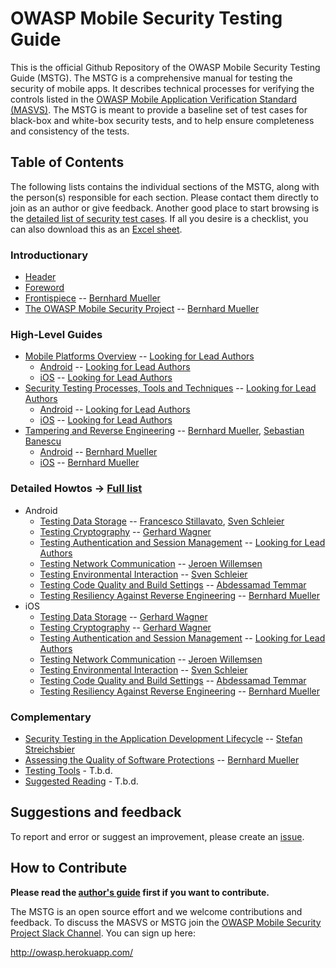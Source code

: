 # OWASP Mobile Security Testing Guide

This is the official Github Repository of the OWASP Mobile Security Testing Guide (MSTG). The MSTG is a comprehensive manual for testing the security of mobile apps. It describes technical processes for verifying the controls listed in the [OWASP Mobile Application Verification Standard (MASVS)](https://github.com/OWASP/owasp-masvs). The MSTG is meant to provide a baseline set of test cases for black-box and white-box security tests, and to help ensure completeness and consistency of the tests.

## Table of Contents

The following lists contains the individual sections of the MSTG, along with the person(s) responsible for each section. Please contact them directly to join as an author or give feedback. Another good place to start browsing is the [detailed list of security test cases](all_tests.md). If all you desire is a checklist, you can also download this as an [Excel sheet](Checklist/OWASP-MSTG-Mobile-AppSec-Tests.xlsx).

### Introductionary

- [Header](Document/0x00-Header.md)
- [Foreword](Document/0x01-Foreword.md)
- [Frontispiece](Document/0x02-Frontispiece.md) -- [Bernhard Mueller](https://github.com/b-mueller)
- [The OWASP Mobile Security Project](Document/0x03-The-OWASP-Mobile-Security-Project.md) -- [Bernhard Mueller](https://github.com/b-mueller)

### High-Level Guides

* [Mobile Platforms Overview](Document/0x04-Mobile-Platfoms-Overview.md)  --  [Looking for Lead Authors](https://github.com/OWASP/owasp-mstg/blob/master/authors_guide.md)
    * [Android](Document/0x04a-Android.md) -- [Looking for Lead Authors](https://github.com/OWASP/owasp-mstg/blob/master/authors_guide.md)
    * [iOS](Document/0x04b-iOS.md) -- [Looking for Lead Authors](https://github.com/OWASP/owasp-mstg/blob/master/authors_guide.md)
* [Security Testing Processes, Tools and Techniques](Document/0x05-Testing-Processes-and-Techniques.md) -- [Looking for Lead Authors](https://github.com/OWASP/owasp-mstg/blob/master/authors_guide.md)
   * [Android](Document/0x05a-Testing-Process-and-Techniques-Android.md) -- [Looking for Lead Authors](https://github.com/OWASP/owasp-mstg/blob/master/authors_guide.md)
   * [iOS](Document/0x05b-Testing-Process-and-Techniques-iOS.md) -- [Looking for Lead Authors](https://github.com/OWASP/owasp-mstg/blob/master/authors_guide.md)
* [Tampering and Reverse Engineering](Document/0x06-Reverse-Engineering-and-Tampering.md) -- [Bernhard Mueller](https://github.com/b-mueller), [Sebastian Banescu](https://github.com/banescusebi)
   * [Android](Document/0x06a-Reverse-Engineering-and-Tampering-Android.md) -- [Bernhard Mueller](https://github.com/b-mueller)
   * [iOS](Document/0x06b-Reverse-Engineering-and-Tampering-iOS.md) -- [Bernhard Mueller](https://github.com/b-mueller)

### Detailed Howtos -> [Full list](all_tests.md)

  * Android
    * [Testing Data Storage](Document/Testcases/0x01a_OMTG-DATAST_Android.md) -- [Francesco Stillavato](https://github.com/litsnarf), [Sven Schleier](https://github.com/sushi2k)
    * [Testing Cryptography](Document/Testcases/0x01b_OMTG-CRYPTO_Android.md) --  [Gerhard Wagner](https://github.com/thec00n)
    * [Testing Authentication and Session Management](Document/Testcases/0x01c_OMTG-AUTH_Android.md) -- [Looking for Lead Authors](https://github.com/OWASP/owasp-mstg/blob/master/authors_guide.md)
    * [Testing Network Communication](Document/Testcases/0x01d_OMTG-NET_Android.md) -- [Jeroen Willemsen](https://github.com/commjoen)
    * [Testing Environmental Interaction](Document/Testcases/0x01e_OMTG-ENV_Android.md) -- [Sven Schleier](https://github.com/sushi2k)
    * [Testing Code Quality and Build Settings](Document/Testcases/0x01f_OMTG-CODE_Android.md) -- [Abdessamad Temmar](https://github.com/TmmmmmR)
    * [Testing Resiliency Against Reverse Engineering](Document/Testcases/0x01g_OMTG-RARE_Android.md) -- [Bernhard Mueller](https://github.com/b-mueller)
  * iOS
    * [Testing Data Storage](Document/Testcases/0x02a_OMTG-DATAST_iOS.md) -- [Gerhard Wagner](https://github.com/thec00n)
    * [Testing Cryptography](Document/Testcases/0x02b_OMTG-CRYPTO_iOS.md) --  [Gerhard Wagner](https://github.com/thec00n)
    * [Testing Authentication and Session Management](Document/Testcases/0x02c_OMTG-AUTH_iOS.md) --  [Looking for Lead Authors](https://github.com/OWASP/owasp-mstg/blob/master/authors_guide.md)
    * [Testing Network Communication](Document/Testcases/0x02d_OMTG-NET_iOS.md) -- [Jeroen Willemsen](https://github.com/commjoen)
    * [Testing Environmental Interaction](Document/Testcases/0x02e_OMTG-ENV_iOS.md) -- [Sven Schleier](https://github.com/sushi2k)
    * [Testing Code Quality and Build Settings](Document/Testcases/0x02f_OMTG-CODE_iOS.md) -- [Abdessamad Temmar](https://github.com/TmmmmmR)
    * [Testing Resiliency Against Reverse Engineering](Document/Testcases/0x02g_OMTG-RARE_iOS.md) -- [Bernhard Mueller](https://github.com/b-mueller)

### Complementary

* [Security Testing in the Application Development Lifecycle](Document/0x07a-Security-Testing-SDLC.md) -- [Stefan Streichsbier](https://github.com/streichsbaer)
* [Assessing the Quality of Software Protections](Document/0x07b_Assessing_Software_Protections.md) -- [Bernhard Mueller](https://github.com/b-mueller)
* [Testing Tools](Document/0x08-Testing-Tools.md) - T.b.d.
* [Suggested Reading](Document/0x09-Suggested-Reading.md) - T.b.d.

## Suggestions and feedback

To report and error or suggest an improvement, please create an [issue](https://github.com/b-mueller/owasp-mstg/issues).

## How to Contribute

**Please read the [author's guide](https://github.com/b-mueller/owasp-mstg/blob/master/authors_guide.md) first if you want to contribute.**

The MSTG is an open source effort and we welcome contributions and feedback. To discuss the MASVS or MSTG join the [OWASP Mobile Security Project Slack Channel](https://owasp.slack.com/messages/project-mobile_omtg/details/). You can sign up here:

http://owasp.herokuapp.com/
